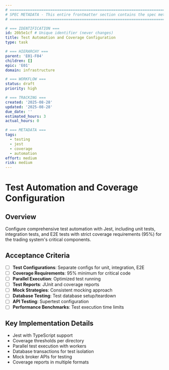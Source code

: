 ```yaml
---
# ============================================================================
# SPEC METADATA - This entire frontmatter section contains the spec metadata
# ============================================================================

# === IDENTIFICATION ===
id: 20b5e1cf # Unique identifier (never changes)
title: Test Automation and Coverage Configuration
type: task

# === HIERARCHY ===
parent: 'E01-F04'
children: []
epic: 'E01'
domain: infrastructure

# === WORKFLOW ===
status: draft
priority: high

# === TRACKING ===
created: '2025-08-28'
updated: '2025-08-28'
due_date: ''
estimated_hours: 3
actual_hours: 0

# === METADATA ===
tags:
  - testing
  - jest
  - coverage
  - automation
effort: medium
risk: medium
---
```


# Test Automation and Coverage Configuration

## Overview

Configure comprehensive test automation with Jest, including unit tests, integration tests, and E2E tests with strict coverage requirements (95%) for the trading system's critical components.

## Acceptance Criteria

- [ ] **Test Configurations**: Separate configs for unit, integration, E2E
- [ ] **Coverage Requirements**: 95% minimum for critical code
- [ ] **Parallel Execution**: Optimized test running
- [ ] **Test Reports**: JUnit and coverage reports
- [ ] **Mock Strategies**: Consistent mocking approach
- [ ] **Database Testing**: Test database setup/teardown
- [ ] **API Testing**: Supertest configuration
- [ ] **Performance Benchmarks**: Test execution time limits

## Key Implementation Details

- Jest with TypeScript support
- Coverage thresholds per directory
- Parallel test execution with workers
- Database transactions for test isolation
- Mock broker APIs for testing
- Coverage reports in multiple formats
